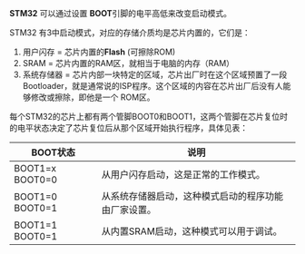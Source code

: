 **STM32** 可以通过设置 **BOOT**引脚的电平高低来改变启动模式。

STM32 有3中启动模式，对应的存储介质均是芯片内置的，它们是：

1. 用户闪存 = 芯片内置的**Flash** (可擦除ROM)
2. SRAM = 芯片内置的RAM区，就相当于电脑的内存（RAM）
3. 系统存储器 = 芯片内部一块特定的区域，芯片出厂时在这个区域预置了一段Bootloader，就是通常说的ISP程序。这个区域的内容在芯片出厂后没有人能够修改或擦除，即他是一个 ROM区。

每个STM32的芯片上都有两个管脚BOOT0和BOOT1，这两个管脚在芯片复位时的电平状态决定了芯片复位后从那个区域开始执行程序，具体见表：

| BOOT状态        | 说明                                                 |
| --------------- | ---------------------------------------------------- |
| BOOT1=x BOOT0=0 | 从用户闪存启动，这是正常的工作模式。                 |
| BOOT1=0 BOOT0=1 | 从系统存储器启动，这种模式启动的程序功能由厂家设置。 |
| BOOT1=1 BOOT0=1 | 从内置SRAM启动，这种模式可以用于调试。               |



